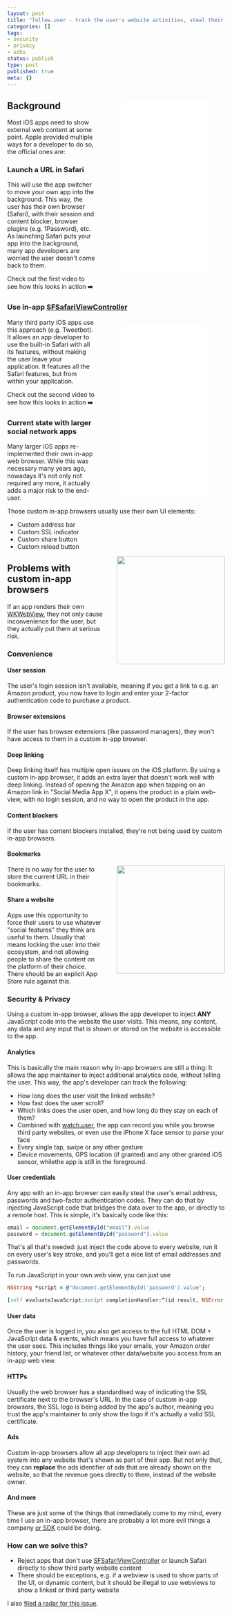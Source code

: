 ```yaml
---
layout: post
title: "follow.user - track the user's website activities, steal their data & credentials and add your own ads to any website in your iOS app"
categories: []
tags:
- security
- privacy
- sdks
status: publish
type: post
published: true
meta: {}
---
```


<div class="video" style="float: right; margin-left: 20px">
  <figure>
    <iframe src="//www.youtube.com/embed/ZIogd0kv80c" frameborder="0" allowfullscreen width="200" height="400"></iframe>
  </figure>
</div>

## Background

Most iOS apps need to show external web content at some point. Apple provided multiple ways for a developer to do so, the official ones are:

### Launch a URL in Safari

This will use the app switcher to move your own app into the background. This way, the user has their own browser (Safari), with their session and content blocker, browser plugins (e.g. 1Password), etc. As launching Safari puts your app into the background, many app developers are worried the user doesn't come back to them.

Check out the first video to see how this looks in action ➡️

### Use in-app [SFSafariViewController](https://developer.apple.com/documentation/safariservices/sfsafariviewcontroller)

<div class="video" style="float: right; margin-left: 20px">
  <figure>
    <iframe src="//www.youtube.com/embed/EPH5XGbigJU" frameborder="0" allowfullscreen width="200" height="400"></iframe>
  </figure>
</div>

Many third party iOS apps use this approach (e.g. Tweetbot). It allows an app developer to use the built-in Safari with all its features, without making the user leave your application. It features all the Safari features, but from within your application.

Check out the second video to see how this looks in action ➡️

### Current state with larger social network apps

Many larger iOS apps re-implemented their own in-app web browser. While this was necessary many years ago, nowadays it's not only not required any more, it actually adds a major risk to the end-user.

Those custom in-app browsers usually use their own UI elements:

*   Custom address bar
*   Custom SSL indicator
*   Custom share button
*   Custom reload button

<img src="/assets/posts/browser/browser.png" width="250" style="float: right; margin-left: 30px" />

## Problems with custom in-app browsers

If an app renders their own [WKWebView](https://developer.apple.com/documentation/webkit/wkwebview), they not only cause inconvenience for the user, but they actually put them at serious risk.


### Convenience


#### User session

The user's login session isn't available, meaning if you get a link to e.g. an Amazon product, you now have to login and enter your 2-factor authentication code to purchase a product.


#### Browser extensions

If the user has browser extensions (like password managers), they won't have access to them in a custom in-app browser.


#### Deep linking

Deep linking itself has multiple open issues on the iOS platform. By using a custom in-app browser, it adds an extra layer that doesn't work well with deep linking. Instead of opening the Amazon app when tapping on an Amazon link in "Social Media App X", it opens the product in a plain web-view, with no login session, and no way to open the product in the app.


#### Content blockers

If the user has content blockers installed, they're not being used by custom in-app browsers. 


#### Bookmarks

<img src="/assets/posts/browser/browser-dialog.png" width="250" style="float: right; margin-left: 30px" />

There is no way for the user to store the current URL in their bookmarks.

#### Share a website

Apps use this opportunity to force their users to use whatever "social features" they think are useful to them. Usually that means locking the user into their ecosystem, and not allowing people to share the content on the platform of their choice. There should be an explicit App Store rule against this.


### Security & Privacy

Using a custom in-app browser, allows the app developer to inject **ANY** JavaScript code into the website the user visits. This means, any content, any data and any input that is shown or stored on the website is accessible to the app.


#### Analytics

This is basically the main reason why in-app browsers are still a thing: It allows the app maintainer to inject additional analytics code, without telling the user. This way, the app's developer can track the following:



*   How long does the user visit the linked website?
*   How fast does the user scroll?
*   Which links does the user open, and how long do they stay on each of them?
*   Combined with [watch.user]([https://krausefx.com/blog/ios-privacy-watchuser-access-both-iphone-cameras-any-time-your-app-is-running](https://krausefx.com/blog/ios-privacy-watchuser-access-both-iphone-cameras-any-time-your-app-is-running)), the app can record you while you browse third party websites, or even use the iPhone X face sensor to parse your face
*   Every single tap, swipe or any other gesture
*   Device movements, GPS location (if granted) and any other granted iOS sensor, whilethe app is still in the foreground.


#### User credentials

Any app with an in-app browser can easily steal the user's email address, passwords and two-factor authentication codes. They can do that by injecting JavaScript code that bridges the data over to the app, or directly to a remote host. This is simple, it's basically code like this:

```javascript
email = document.getElementById("email").value
password = document.getElementById("password").value
```

That's all that's needed: just inject the code above to every website, run it on every user's key stroke, and you'll get a nice list of email addresses and passwords.

To run JavaScript in your own web view, you can just use

```ruby
NSString *script = @"document.getElementById('password').value";

[self evaluateJavaScript:script completionHandler:^(id result, NSError *error) { ... }];
```


#### User data

Once the user is logged in, you also get access to the full HTML DOM + JavaScript data & events, which means you have full access to whatever the user sees. This includes things like your emails, your Amazon order history, your friend list, or whatever other data/website you access from an in-app web view.


#### HTTPs

Usually the web browser has a standardised way of indicating the SSL certificate next to the browser's URL. In the case of custom in-app browsers, the SSL logo is being added by the app's author, meaning you trust the app's maintainer to only show the logo if it's actually a valid SSL certificate.


#### Ads

Custom in-app browsers allow all app developers to inject their own ad system into any website that's shown as part of their app. But not only that, they can **replace** the ads identifier of ads that are already shown on the website, so that the revenue goes directly to them, instead of the website owner.

#### And more

These are just some of the things that immediately come to my mind, every time I use an in-app browser, there are probably a lot more evil things a company [or SDK](https://krausefx.com/blog/trusting-sdks) could be doing.


### How can we solve this?

*   Reject apps that don't use [SFSafariViewController]([https://developer.apple.com/documentation/safariservices/sfsafariviewcontroller](https://developer.apple.com/documentation/safariservices/sfsafariviewcontroller)) or launch Safari directly to show third party website content
*   There should be exceptions, e.g. if a webview is used to show parts of the UI, or dynamic content, but it should be illegal to use webviews to show a linked or third party website

I also [filed a radar for this issue](https://openradar.appspot.com/radar?id=4963695432040448).
